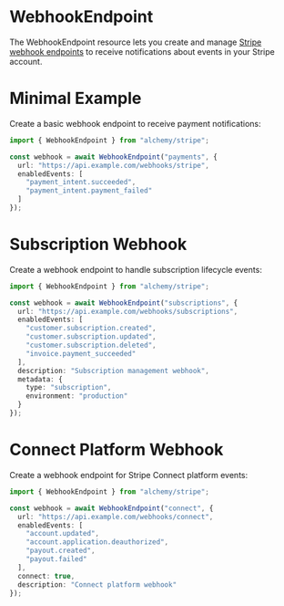 # WebhookEndpoint

The WebhookEndpoint resource lets you create and manage [Stripe webhook endpoints](https://stripe.com/docs/api/webhook_endpoints) to receive notifications about events in your Stripe account.

# Minimal Example

Create a basic webhook endpoint to receive payment notifications:

```ts
import { WebhookEndpoint } from "alchemy/stripe";

const webhook = await WebhookEndpoint("payments", {
  url: "https://api.example.com/webhooks/stripe",
  enabledEvents: [
    "payment_intent.succeeded",
    "payment_intent.payment_failed"
  ]
});
```

# Subscription Webhook

Create a webhook endpoint to handle subscription lifecycle events:

```ts
import { WebhookEndpoint } from "alchemy/stripe";

const webhook = await WebhookEndpoint("subscriptions", {
  url: "https://api.example.com/webhooks/subscriptions", 
  enabledEvents: [
    "customer.subscription.created",
    "customer.subscription.updated",
    "customer.subscription.deleted",
    "invoice.payment_succeeded"
  ],
  description: "Subscription management webhook",
  metadata: {
    type: "subscription",
    environment: "production"
  }
});
```

# Connect Platform Webhook 

Create a webhook endpoint for Stripe Connect platform events:

```ts
import { WebhookEndpoint } from "alchemy/stripe";

const webhook = await WebhookEndpoint("connect", {
  url: "https://api.example.com/webhooks/connect",
  enabledEvents: [
    "account.updated",
    "account.application.deauthorized", 
    "payout.created",
    "payout.failed"
  ],
  connect: true,
  description: "Connect platform webhook"
});
```